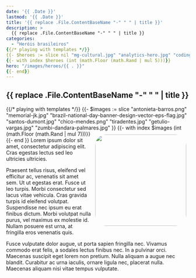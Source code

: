 ```yaml
---
date: '{{ .Date }}'
lastmod: '{{ .Date }}'
title: '{{ replace .File.ContentBaseName "-" " " | title }}'
description: >
  {{ replace .File.ContentBaseName "-" " " | title }}
categories:
  - "Heróis brasileiros"
{{/* playing with templates */}}
{{- $heroes := slice nil "mg-cultural.jpg" "analytics-hero.jpg" "coding-hero.svg" "winner-hero.jpg" nil nil }}
{{- with index $heroes (int (math.Floor (math.Rand | mul 5)))}}
hero: "/images/heroes/{{ . }}"
{{- end}}
---
```


## {{ replace .File.ContentBaseName "-" " " | title }}
{{/* playing with templates */}}
{{- $images := slice "antonieta-barros.png" "memorial-jk.jpg" "brazil-national-day-banner-design-vector-eps-flag.jpg" "santos-dumont.jpg" "chico-mendes.png" "tiradentes.jpg" "getulio-vargas.jpg" "zumbi-dandara-palmares.jpg" }}
{{- with index $images (int (math.Floor (math.Rand | mul 7)))}}
<img src="/images/{{ . }}" height="250" style="float: right; border:5; border-radius: 15%; padding: 10px;" />
{{- end }}
Lorem ipsum dolor sit amet, consectetur adipiscing elit. Cras egestas lectus sed leo ultricies ultricies. 

Praesent tellus risus, eleifend vel efficitur ac, venenatis sit amet sem. Ut ut egestas erat. Fusce ut leo turpis. 
Morbi consectetur sed lacus vitae vehicula. Cras gravida turpis id eleifend volutpat.
Suspendisse nec ipsum eu erat finibus dictum. Morbi volutpat nulla purus, vel maximus ex molestie id.
Nullam posuere est urna, at fringilla eros venenatis quis.

Fusce vulputate dolor augue, ut porta sapien fringilla nec. Vivamus commodo erat felis, a sodales lectus finibus nec. In a pulvinar orci. Maecenas suscipit eget lorem non pretium. Nulla aliquam a augue nec blandit. Curabitur ac urna iaculis, ornare ligula nec, placerat nulla. Maecenas aliquam nisi vitae tempus vulputate.
